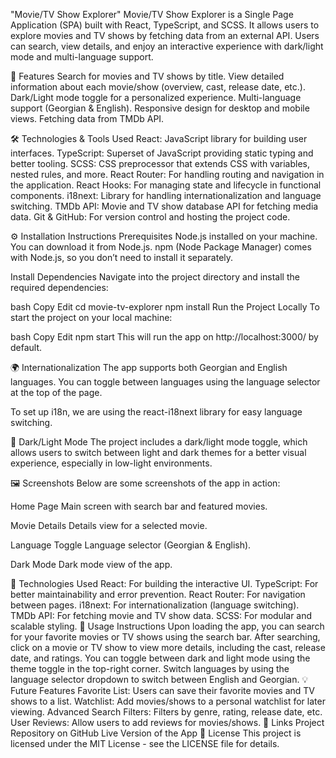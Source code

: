 "Movie/TV Show Explorer"
Movie/TV Show Explorer is a Single Page Application (SPA) built with React, TypeScript, and SCSS. It allows users to explore movies and TV shows by fetching data from an external API. Users can search, view details, and enjoy an interactive experience with dark/light mode and multi-language support.

🚀 Features
Search for movies and TV shows by title.
View detailed information about each movie/show (overview, cast, release date, etc.).
Dark/Light mode toggle for a personalized experience.
Multi-language support (Georgian & English).
Responsive design for desktop and mobile views.
Fetching data from TMDb API.


🛠️ Technologies & Tools Used
React: JavaScript library for building user interfaces.
TypeScript: Superset of JavaScript providing static typing and better tooling.
SCSS: CSS preprocessor that extends CSS with variables, nested rules, and more.
React Router: For handling routing and navigation in the application.
React Hooks: For managing state and lifecycle in functional components.
i18next: Library for handling internationalization and language switching.
TMDb API: Movie and TV show database API for fetching media data.
Git & GitHub: For version control and hosting the project code.

⚙️ Installation Instructions
Prerequisites
Node.js installed on your machine. You can download it from Node.js.
npm (Node Package Manager) comes with Node.js, so you don’t need to install it separately.


 Install Dependencies
Navigate into the project directory and install the required dependencies:

bash
Copy
Edit
cd movie-tv-explorer
npm install
 Run the Project Locally
To start the project on your local machine:

bash
Copy
Edit
npm start
This will run the app on http://localhost:3000/ by default.

🌍 Internationalization
The app supports both Georgian and English languages. You can toggle between languages using the language selector at the top of the page.

To set up i18n, we are using the react-i18next library for easy language switching.

🎨 Dark/Light Mode
The project includes a dark/light mode toggle, which allows users to switch between light and dark themes for a better visual experience, especially in low-light environments.

🖼️ Screenshots
Below are some screenshots of the app in action:

Home Page
Main screen with search bar and featured movies.

Movie Details
Details view for a selected movie.

Language Toggle
Language selector (Georgian & English).

Dark Mode
Dark mode view of the app.

🔧 Technologies Used
React: For building the interactive UI.
TypeScript: For better maintainability and error prevention.
React Router: For navigation between pages.
i18next: For internationalization (language switching).
TMDb API: For fetching movie and TV show data.
SCSS: For modular and scalable styling.
📝 Usage Instructions
Upon loading the app, you can search for your favorite movies or TV shows using the search bar.
After searching, click on a movie or TV show to view more details, including the cast, release date, and ratings.
You can toggle between dark and light mode using the theme toggle in the top-right corner.
Switch languages by using the language selector dropdown to switch between English and Georgian.
💡 Future Features
Favorite List: Users can save their favorite movies and TV shows to a list.
Watchlist: Add movies/shows to a personal watchlist for later viewing.
Advanced Search Filters: Filters by genre, rating, release date, etc.
User Reviews: Allow users to add reviews for movies/shows.
🔗 Links
Project Repository on GitHub
Live Version of the App
📜 License
This project is licensed under the MIT License - see the LICENSE file for details.
